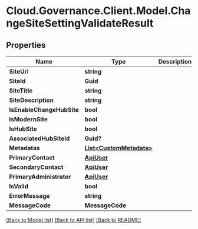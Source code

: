 # Cloud.Governance.Client.Model.ChangeSiteSettingValidateResult
## Properties

Name | Type | Description | Notes
------------ | ------------- | ------------- | -------------
**SiteUrl** | **string** |  | [optional] 
**SiteId** | **Guid** |  | [optional] 
**SiteTitle** | **string** |  | [optional] 
**SiteDescription** | **string** |  | [optional] 
**IsEnableChangeHubSite** | **bool** |  | [optional] 
**IsModernSite** | **bool** |  | [optional] 
**IsHubSite** | **bool** |  | [optional] 
**AssociatedHubSiteId** | **Guid?** |  | [optional] 
**Metadatas** | [**List&lt;CustomMetadata&gt;**](CustomMetadata.md) |  | [optional] 
**PrimaryContact** | [**ApiUser**](ApiUser.md) |  | [optional] 
**SecondaryContact** | [**ApiUser**](ApiUser.md) |  | [optional] 
**PrimaryAdministrator** | [**ApiUser**](ApiUser.md) |  | [optional] 
**IsValid** | **bool** |  | [optional] 
**ErrorMessage** | **string** |  | [optional] 
**MessageCode** | **MessageCode** |  | [optional] 

[[Back to Model list]](../README.md#documentation-for-models) [[Back to API list]](../README.md#documentation-for-api-endpoints) [[Back to README]](../README.md)

